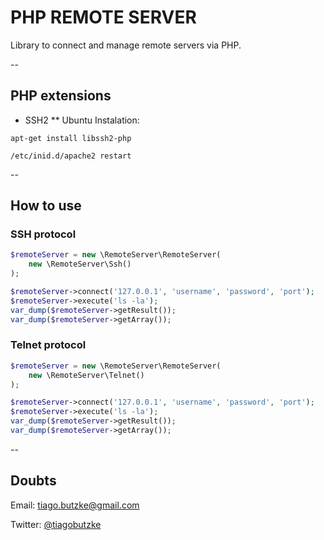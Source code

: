 PHP REMOTE SERVER
=======

Library to connect and manage remote servers via PHP.

--

## PHP extensions
* SSH2
** Ubuntu Instalation: 
```shell
apt-get install libssh2-php

/etc/inid.d/apache2 restart
```
--

## How to use

### SSH protocol
```php
$remoteServer = new \RemoteServer\RemoteServer(
    new \RemoteServer\Ssh()
);

$remoteServer->connect('127.0.0.1', 'username', 'password', 'port');
$remoteServer->execute('ls -la');
var_dump($remoteServer->getResult());
var_dump($remoteServer->getArray());
```
### Telnet protocol
```php
$remoteServer = new \RemoteServer\RemoteServer(
    new \RemoteServer\Telnet()
);

$remoteServer->connect('127.0.0.1', 'username', 'password', 'port');
$remoteServer->execute('ls -la');
var_dump($remoteServer->getResult());
var_dump($remoteServer->getArray());
```

--
## Doubts
Email: tiago.butzke@gmail.com

Twitter: [@tiagobutzke](http://twitter.com/tiagobutzke "@tiagobutzke")
